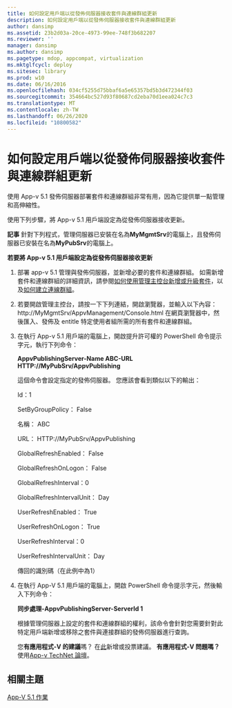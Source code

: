 ```yaml
---
title: 如何設定用戶端以從發佈伺服器接收套件與連線群組更新
description: 如何設定用戶端以從發佈伺服器接收套件與連線群組更新
author: dansimp
ms.assetid: 23b2d03a-20ce-4973-99ee-748f3b682207
ms.reviewer: ''
manager: dansimp
ms.author: dansimp
ms.pagetype: mdop, appcompat, virtualization
ms.mktglfcycl: deploy
ms.sitesec: library
ms.prod: w10
ms.date: 06/16/2016
ms.openlocfilehash: 034cf5255d75bbaf6a5e65357bd5b3d472344f03
ms.sourcegitcommit: 354664bc527d93f80687cd2eba70d1eea024c7c3
ms.translationtype: MT
ms.contentlocale: zh-TW
ms.lasthandoff: 06/26/2020
ms.locfileid: "10800582"
---
```

# 如何設定用戶端以從發佈伺服器接收套件與連線群組更新


使用 App-v 5.1 發佈伺服器部署套件和連線群組非常有用，因為它提供單一點管理和高伸縮性。

使用下列步驟，將 App-v 5.1 用戶端設定為從發佈伺服器接收更新。

**記事** 針對下列程式，管理伺服器已安裝在名為**MyMgmtSrv**的電腦上，且發佈伺服器已安裝在名為**MyPubSrv**的電腦上。

 

**若要將 App-v 5.1 用戶端設定為從發佈伺服器接收更新**

1.  部署 app-v 5.1 管理與發佈伺服器，並新增必要的套件和連線群組。 如需新增套件和連線群組的詳細資訊，請參閱[如何使用管理主控台新增或升級套件](how-to-add-or-upgrade-packages-by-using-the-management-console-51-gb18030.md)，以及[如何建立連線群組](how-to-create-a-connection-group51.md)。

2.  若要開啟管理主控台，請按一下下列連結，開啟瀏覽器，並輸入以下內容： http://MyMgmtSrv/AppvManagement/Console.html 在網頁瀏覽器中，然後匯入、發佈及 entitle 特定使用者組所需的所有套件和連線群組。

3.  在執行 App-v 5.1 用戶端的電腦上，開啟提升許可權的 PowerShell 命令提示字元，執行下列命令：

    **AppvPublishingServer-Name ABC-URL HTTP://MyPubSrv/AppvPublishing**

    這個命令會設定指定的發佈伺服器。 您應該會看到類似以下的輸出：

    Id：1

    SetByGroupPolicy： False

    名稱： ABC

    URL： HTTP://MyPubSrv/AppvPublishing

    GlobalRefreshEnabled： False

    GlobalRefreshOnLogon： False

    GlobalRefreshInterval：0

    GlobalRefreshIntervalUnit： Day

    UserRefreshEnabled： True

    UserRefreshOnLogon： True

    UserRefreshInterval：0

    UserRefreshIntervalUnit： Day

    傳回的識別碼（在此例中為1）

4.  在執行 App-V 5.1 用戶端的電腦上，開啟 PowerShell 命令提示字元，然後輸入下列命令：

    **同步處理-AppvPublishingServer-ServerId 1**

    根據管理伺服器上設定的套件和連線群組的權利，該命令會針對您需要針對此特定用戶端新增或移除之套件與連接群組的發佈伺服器進行查詢。

    您**有應用程式-V 的建議**嗎？ 在[此](http://appv.uservoice.com/forums/280448-microsoft-application-virtualization)新增或投票建議。 **有應用程式-V 問題嗎？** 使用[App-v TechNet 論壇](https://social.technet.microsoft.com/Forums/home?forum=mdopappv)。

## 相關主題


[App-V 5.1 作業](operations-for-app-v-51.md)

 

 





